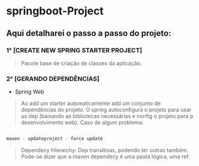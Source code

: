 # springboot-Project
 
## Aqui detalharei o passo a passo do projeto: 

### 1° [CREATE NEW SPRING STARTER PROJECT]

> Pacote base de criação de classes da aplicação. 

### 2° [GERANDO DEPENDÊNCIAS]
- Spring Web 
> Ao add um starter automaticamente add um conjunto de dependências do projeto. O spring autoconfigura o projeto para usar as dep (baixando as bibliotecas necessárias e config o projeto para p desenvolvimento web).
> Caso de algum problema: 
```sh

maven - updateproject - force update

```

> Dependecy Hierarchy: Dep transitivas, podendo ter outras também. Pode-se dizer que a maven dependecy é uma pasta lógica, uma ref. 
